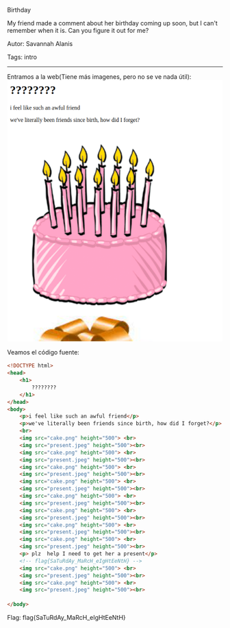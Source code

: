 Birthday

My friend made a comment about her birthday coming up soon, but I can't remember when it is. Can you figure it out for me?

Autor: Savannah Alanis

Tags: intro

---

Entramos a la web(Tiene más imagenes, pero no se ve nada útil):
![Página](../images/2023-03-02_085010_savannahalanis.github.io.png)

Veamos el código fuente:

```html
<!DOCTYPE html>
<head>
    <h1>
        ????????
    </h1>
</head>
<body>
    <p>i feel like such an awful friend</p>
    <p>we've literally been friends since birth, how did I forget?</p>
    <br>
    <img src="cake.png" height="500"> <br>
    <img src="present.jpeg" height="500"><br>
    <img src="cake.png" height="500"> <br>
    <img src="present.jpeg" height="500"><br>
    <img src="cake.png" height="500"> <br>
    <img src="present.jpeg" height="500"><br>
    <img src="cake.png" height="500"> <br>
    <img src="present.jpeg" height="500"><br>
    <img src="cake.png" height="500"> <br>
    <img src="present.jpeg" height="500"><br>
    <img src="cake.png" height="500"> <br>
    <img src="present.jpeg" height="500"><br>
    <img src="cake.png" height="500"> <br>
    <img src="present.jpeg" height="500"><br>
    <img src="cake.png" height="500"> <br>
    <img src="present.jpeg" height="500"><br>
    <p> plz  help I need to get her a present</p>
    <!-- flag{SaTuRdAy_MaRcH_eIgHtEeNtH} -->
    <img src="cake.png" height="500"> <br>
    <img src="present.jpeg" height="500"><br>
    <img src="cake.png" height="500"> <br>
    <img src="present.jpeg" height="500"><br>
    
</body>
```

Flag: flag{SaTuRdAy_MaRcH_eIgHtEeNtH}